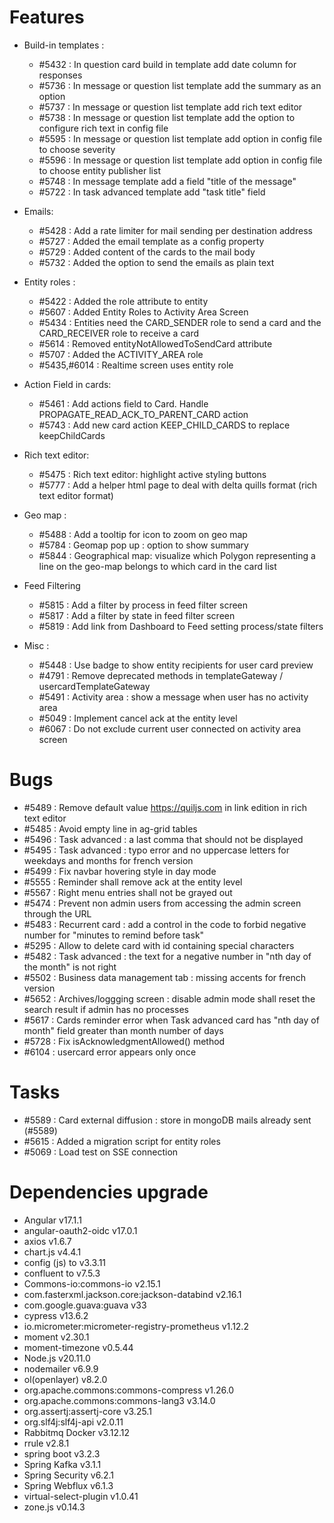 
# Features

- Build-in templates :
  - #5432 : In question card build in template add date column for responses
  - #5736 : In message or question list template add the summary as an option
  - #5737 : In message or question list template add rich text editor
  - #5738 : In message or question list template add the option to configure rich text in config file
  - #5595 : In message or question list template add option in config file to choose severity
  - #5596 : In message or question list template add option in config file to choose entity publisher list
  - #5748 : In message template add a field "title of the message"
  - #5722 : In task advanced template add "task title" field
    
- Emails:
  - #5428 : Add a rate limiter for mail sending per destination address
  - #5727 : Added the email template as a config property
  - #5729 : Added content of the cards to the mail body
  - #5732 : Added the option to send the emails as plain text
    
- Entity roles :
  - #5422 : Added the role attribute to entity
  - #5607 : Added Entity Roles to Activity Area Screen
  - #5434 : Entities need the CARD_SENDER role to send a card and the CARD_RECEIVER role to receive a card
  - #5614 : Removed entityNotAllowedToSendCard attribute
  - #5707 : Added the ACTIVITY_AREA role
  - #5435,#6014 : Realtime screen uses entity role
    
- Action Field in cards:
  - #5461 : Add actions field to Card. Handle PROPAGATE_READ_ACK_TO_PARENT_CARD action
  - #5743 : Add new card action KEEP_CHILD_CARDS to replace keepChildCards
    
- Rich text editor: 
  - #5475 : Rich text editor: highlight active styling buttons
  - #5777 : Add a helper html page to deal with delta quills format (rich text editor format)
    
- Geo map :
  - #5488 : Add a tooltip for icon to zoom on geo map
  - #5784 : Geomap pop up : option to show summary
  - #5844 : Geographical map: visualize which Polygon representing a line on the geo-map belongs to which card in the card list
    
- Feed Filtering
  - #5815 : Add a filter by process in feed filter screen
  - #5817 : Add a filter by state in feed filter screen
  - #5819 : Add link from Dashboard to Feed setting process/state filters

- Misc :
  - #5448 : Use badge to show entity recipients for user card preview
  - #4791 : Remove deprecated methods in templateGateway / usercardTemplateGateway
  - #5491 : Activity area : show a message when user has no activity area
  - #5049 : Implement cancel ack at the entity level
  - #6067 : Do not exclude current user connected on activity area screen 
  
# Bugs

- #5489 : Remove default value https://quiljs.com in link edition in rich text editor
- #5485 : Avoid empty line in ag-grid tables
- #5496 : Task advanced : a last comma that should not be displayed
- #5495 : Task advanced : typo error and no uppercase letters for weekdays and months for french version
- #5499 : Fix navbar hovering style in day mode
- #5555 : Reminder shall remove ack at the entity level
- #5567 : Right menu entries shall not be grayed out
- #5474 : Prevent non admin users from accessing the admin screen through the URL
- #5483 : Recurrent card : add a control in the code to forbid negative number for "minutes to remind before task"
- #5295 : Allow to delete card with id containing special characters
- #5482 : Task advanced : the text for a negative number in "nth day of the month" is not right
- #5502 : Business data management tab : missing accents for french version
- #5652 : Archives/loggging screen : disable admin mode shall reset the search result if admin has no processes
- #5617 : Cards reminder error when Task advanced card has "nth day of month" field greater than month number of days
- #5728 : Fix isAcknowledgmentAllowed() method
- #6104 : usercard error appears only once

# Tasks

- #5589 : Card external diffusion : store in mongoDB mails already sent (#5589)
- #5615 : Added a migration script for entity roles
- #5069 : Load test on SSE connection

# Dependencies upgrade

- Angular v17.1.1
- angular-oauth2-oidc v17.0.1
- axios v1.6.7
- chart.js v4.4.1
- config (js) to v3.3.11  
- confluent to v7.5.3
- Commons-io:commons-io v2.15.1
- com.fasterxml.jackson.core:jackson-databind v2.16.1
- com.google.guava:guava v33
- cypress v13.6.2
- io.micrometer:micrometer-registry-prometheus v1.12.2
- moment v2.30.1
- moment-timezone v0.5.44
- Node.js v20.11.0
- nodemailer v6.9.9
- ol(openlayer) v8.2.0
- org.apache.commons:commons-compress v1.26.0
- org.apache.commons:commons-lang3 v3.14.0
- org.assertj:assertj-core v3.25.1
- org.slf4j:slf4j-api v2.0.11
- Rabbitmq Docker v3.12.12
- rrule v2.8.1
- spring boot v3.2.3
- Spring Kafka v3.1.1
- Spring Security v6.2.1
- Spring Webflux v6.1.3
- virtual-select-plugin v1.0.41
- zone.js v0.14.3

